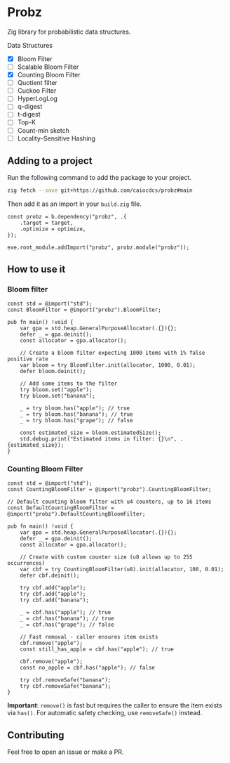 # Probz

Zig library for probabilistic data structures.

Data Structures

- [x] Bloom Filter
- [ ] Scalable Bloom Filter
- [x] Counting Bloom Filter
- [ ] Quotient filter
- [ ] Cuckoo Filter
- [ ] HyperLogLog
- [ ] q-digest
- [ ] t-digest
- [ ] Top-K
- [ ] Count-min sketch
- [ ] Locality–Sensitive Hashing

## Adding to a project
Run the following command to add the package to your project.

```sh
zig fetch --save git+https://github.com/caiocdcs/probz#main
```

Then add it as an import in your `build.zig` file.

```zig
const probz = b.dependency("probz", .{
    .target = target,
    .optimize = optimize,
});

exe.root_module.addImport("probz", probz.module("probz"));
```

## How to use it

### Bloom filter

```zig
const std = @import("std");
const BloomFilter = @import("probz").BloomFilter;

pub fn main() !void {
    var gpa = std.heap.GeneralPurposeAllocator(.{}){};
    defer _ = gpa.deinit();
    const allocator = gpa.allocator();

    // Create a bloom filter expecting 1000 items with 1% false positive rate
    var bloom = try BloomFilter.init(allocator, 1000, 0.01);
    defer bloom.deinit();

    // Add some items to the filter
    try bloom.set("apple");
    try bloom.set("banana");

    _ = try bloom.has("apple"); // true
    _ = try bloom.has("banana"); // true
    _ = try bloom.has("grape"); // false

    const estimated_size = bloom.estimatedSize();
    std.debug.print("Estimated items in filter: {}\n", .{estimated_size});
}
```

### Counting Bloom Filter

```zig
const std = @import("std");
const CountingBloomFilter = @import("probz").CountingBloomFilter;

// Default counting bloom filter with u4 counters, up to 16 items
const DefaultCountingBloomFilter = @import("probz").DefaultCountingBloomFilter;

pub fn main() !void {
    var gpa = std.heap.GeneralPurposeAllocator(.{}){};
    defer _ = gpa.deinit();
    const allocator = gpa.allocator();

    // Create with custom counter size (u8 allows up to 255 occurrences)
    var cbf = try CountingBloomFilter(u8).init(allocator, 100, 0.01);
    defer cbf.deinit();

    try cbf.add("apple");
    try cbf.add("apple");
    try cbf.add("banana");

    _ = cbf.has("apple"); // true
    _ = cbf.has("banana"); // true
    _ = cbf.has("grape"); // false

    // Fast removal - caller ensures item exists
    cbf.remove("apple");
    const still_has_apple = cbf.has("apple"); // true

    cbf.remove("apple");
    const no_apple = cbf.has("apple"); // false

    try cbf.removeSafe("banana");
    try cbf.removeSafe("banana");
}
```

**Important**: `remove()` is fast but requires the caller to ensure the item exists via `has()`. For automatic safety checking, use `removeSafe()` instead.


## Contributing

Feel free to open an issue or make a PR.

